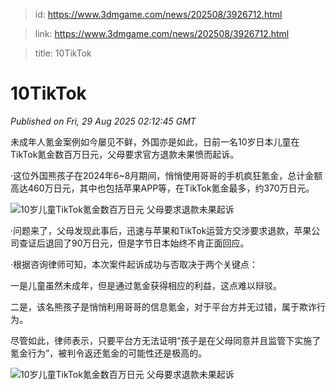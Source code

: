 > id: https://www.3dmgame.com/news/202508/3926712.html

> link: https://www.3dmgame.com/news/202508/3926712.html

> title: 10TikTok

# 10TikTok
_Published on Fri, 29 Aug 2025 02:12:45 GMT_

未成年人氪金案例如今屡见不鲜，外国亦是如此，日前一名10岁日本儿童在TikTok氪金数百万日元，父母要求官方退款未果愤而起诉。

·这位外国熊孩子在2024年6~8月期间，悄悄使用哥哥的手机疯狂氪金，总计金额高达460万日元，其中也包括苹果APP等，在TikTok氪金最多，约370万日元。

![10岁儿童TikTok氪金数百万日元 父母要求退款未果起诉](https://img.3dmgame.com/uploads/images/news/20250829/1756433425_195684.png)

·问题来了，父母发现此事后，迅速与苹果和TikTok运营方交涉要求退款，苹果公司查证后退回了90万日元，但是字节日本始终不肯正面回应。

·根据咨询律师可知，本次案件起诉成功与否取决于两个关键点：

一是儿童虽然未成年，但是通过氪金获得相应的利益，这点难以辩驳。

二是，该名熊孩子是悄悄利用哥哥的信息氪金，对于平台方并无过错，属于欺诈行为。

尽管如此，律师表示，只要平台方无法证明“孩子是在父母同意并且监管下实施了氪金行为”，被判令返还氪金的可能性还是极高的。

![10岁儿童TikTok氪金数百万日元 父母要求退款未果起诉](https://img.3dmgame.com/uploads/images/news/20250829/1756433518_847575.png)
